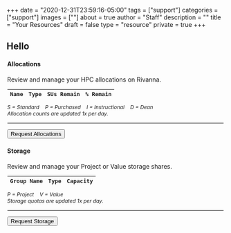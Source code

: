 +++
date = "2020-12-31T23:59:16-05:00"
tags = ["support"]
categories = ["support"]
images = [""]
about = true
author = "Staff"
description = ""
title = "Your Resources"
draft = false
type = "resource"
private = true
+++

<script>
function setCookie(key, value, expiry) {
    var expires = new Date();
    expires.setTime(expires.getTime() + (expiry * 60 * 60 * 90));
    // Switch lines below before builds
    document.cookie = key + '=' + value + ';expires=' + expires.toUTCString() + ';path=/' + ';domain=rc.virginia.edu';
    // document.cookie = key + '=' + value + ';expires=' + expires.toUTCString() + ';path=/';
};

function getCookie(key) {
    var keyValue = document.cookie.match('(^|;) ?' + key + '=([^;]*)(;|$)');
    return keyValue ? keyValue[2] : null;
  };

var form_url = window.location;
let referrer = setCookie('__rc_form_referrer', form_url, '24');

// Uncomment before builds
var pkey_check = getCookie("__rc_pkey");
if (!pkey_check) {
    window.location.replace("https://auth.rc.virginia.edu/session.php");
};

var purl = "https://tja4lfp3da.execute-api.us-east-1.amazonaws.com/nocache/persona/";
var pkey = getCookie("__rc_pkey");
var url = purl + pkey;

async function get(url) {
    let obj = await (await fetch(url)).json();
    return obj;
}
var profile;
(async () => {
  profile = await get(url)
  document.getElementById("name").innerHTML = "Hello " + profile["fname"];
  document.getElementById("identity").innerHTML = profile["name"] + " | " + profile["uid"] + " | " + profile["eppn"];
})();

allocation_url = "https://user-resources.uvarc.io/allocations/_d61e71c36c9c8adaece2cfe7dbfebde762aea424315ce02e2ba20fdecbc8fafd";
fetch(allocation_url)
    .then(response => response.json())
    .then(data => {
        const alloc_html = data
            .map(allocation => {
              const records = data.length
              if (records > 0) {
                const remain = allocation.remaining / allocation.purchased * 100;
                const remain_round = parseFloat(remain).toFixed(2);
                return `
                    <tr>
                    <td><code>${allocation.name}</code></td>
                    <td><span class="dot-allocation">${allocation.type}</span></td>
                    <td style="text-align:right;">${allocation.remaining}</td>
                    <td style="text-align:right;">${remain_round}%</td>
                    </tr>
                `;
              } else {
                return `
                    <tr>
                    <td colspan="4">No allocations found</td>
                    </tr>
                `;              }
            })
            .join("");
        document.querySelector("#allocation-data").insertAdjacentHTML("afterbegin", alloc_html)
    }).catch(error => {
      console.log(error)
    });

storage_url = "https://user-resources.uvarc.io/storage/_d61e71c36c9c8adaece2cfe7dbfebde762aea424315ce02e2ba20fdecbc8fafd";
fetch(storage_url)
    .then(response => response.json())
    .then(data2 => {
        const storage_html = data2
            .map(storage => {
              return `
                  <tr>
                  <td><code>${storage.name}</code></td>
                  <td><span class="dot-storage">${storage.type}</span></td>
                  <td style="text-align:right;">${storage.purchased} TB</td>
                  </tr>
              `;
            })
            .join("");
        document.querySelector("#storage-data").insertAdjacentHTML("afterbegin", storage_html)
    }).catch(error => {
      console.log(error)
    });


</script>

<div id="identity" style="float:right;text-align:right;font-family:'Roboto Mono', monospace;font-size:90%;"></div>
<h2 id="name">Hello </h2>

<div class="col-12 col-md-6">
<div class="alert alert-info" role="alert" style="margin:0.1rem;">
<h4 class="alert-heading">Allocations</h4>
<p>Review and manage your HPC allocations on Rivanna.</p>
<table class="table table-striped table-sm" style="font-family:'Roboto Mono', monospace;font-size:90%;">
  <thead class="">
    <tr>
      <th>Name</th>
      <th>Type</th>
      <th style="text-align:right;">SUs Remain</th>
      <th style="text-align:right;">% Remain</th>
    </tr>
  </thead>
  <tbody id="allocation-data">
  </tbody>
</table>
<p style="font-size:85%;font-style:italic;">S = Standard  &nbsp;&nbsp; P = Purchased &nbsp;&nbsp; I = Instructional &nbsp;&nbsp; D = Dean<br />Allocation counts are updated 1x per day.</p>
<hr>
<a href="/userinfo/rivanna/allocations/"><button class="btn btn-primary btn-sm">Request Allocations</button></a>
</div>
</div>

<div class="col-12 col-md-6">
<div class="alert alert-success" role="alert" style="margin:0.1rem;">
<h4 class="alert-heading">Storage</h4>
<p>Review and manage your Project or Value storage shares.</p>
<table class="table table-striped table-sm" style="font-family:'Roboto Mono', monospace;font-size:90%;">
  <thead class="">
    <tr>
      <th>Group Name</th>
      <th>Type</th>
      <th style="text-align:right;">Capacity</th>
    </tr>
  </thead>
  <tbody id="storage-data">
  </tbody>
</table>
<p style="font-size:85%;font-style:italic;">P = Project &nbsp;&nbsp; V = Value<br />Storage quotas are updated 1x per day.</p>
<hr>
<a href="/form/storage/"><button class="btn btn-primary btn-sm">Request Storage</button></a> &nbsp;
</div>
</div>
